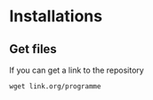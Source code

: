 # Installations

## Get files
If you can get a link to the repository
```
wget link.org/programme
```
